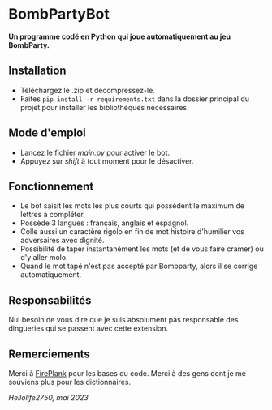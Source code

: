 # BombPartyBot

**Un programme codé en Python qui joue automatiquement au jeu BombParty.**

## Installation

- Téléchargez le .zip et décompressez-le.
- Faites `pip install -r requirements.txt` dans la dossier principal du projet pour installer les bibliothèques nécessaires.

## Mode d'emploi

- Lancez le fichier _main.py_ pour activer le bot.
- Appuyez sur _shift_ à tout moment pour le désactiver.

## Fonctionnement

- Le bot saisit les mots les plus courts qui possèdent le maximum de lettres à compléter.
- Possède 3 langues : français, anglais et espagnol.
- Colle aussi un caractère rigolo en fin de mot histoire d'humilier vos adversaires avec dignité.
- Possibilité de taper instantanément les mots (et de vous faire cramer) ou d'y aller molo.
- Quand le mot tapé n'est pas accepté par Bombparty, alors il se corrige automatiquement.

## Responsabilités

Nul besoin de vous dire que je suis absolument pas responsable des dingueries qui se passent avec cette extension.

## Remerciements

Merci à [FirePlank](https://github.com/FirePlank/BombParty-Bot "FirePlank") pour les bases du code.
Merci à des gens dont je me souviens plus pour les dictionnaires.

_Hellolife2750, mai 2023_
